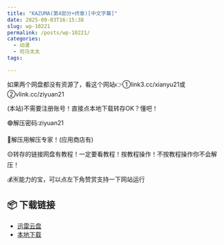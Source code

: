 ```yaml
---
title: "KAZUMA(第4部分+终章)[中文字幕]"
date: 2025-09-03T16:15:38
slug: wp-10221
permalink: /posts/wp-10221/
categories:
  - 动漫
  - 司马太太
tags:

---
```


如果两个网盘都没有资源了，看这个网站👉①link3.cc/xianyu21或②vlink.cc/ziyuan21

(本站)不需要注册账号！直接点本地下载转存OK？懂吧！

🟢解压密码:ziyuan21

🔵解压用解压专家！(应用商店有)

🟡转存的链接网盘有教程！一定要看教程！按教程操作！不按教程操作你不会解压！

💰🈶能力的宝，可以点左下角赞赏支持一下网站运行

## 📦 下载链接
- [迅雷云盘](https://blziyuan21.com/pay-download/10221?key=5e67d7bfb8&down_id=0)
- [本地下载](https://blziyuan21.com/pay-download/10221?key=5e67d7bfb8&down_id=1)


